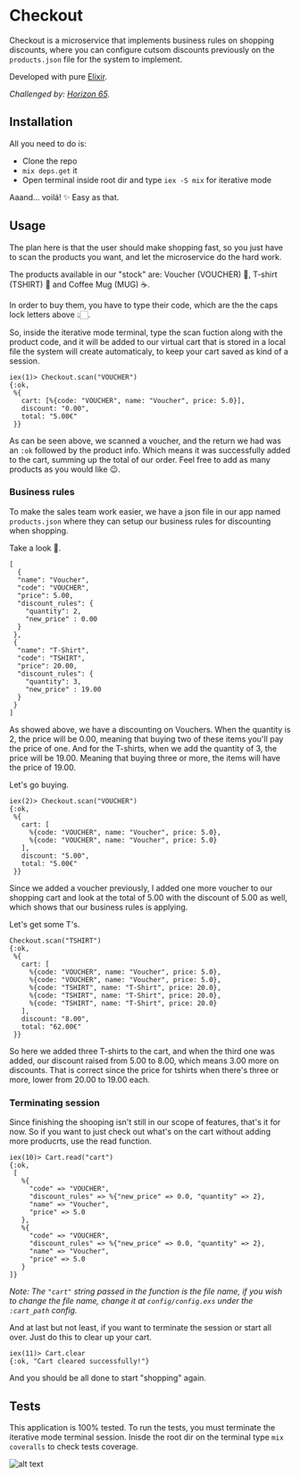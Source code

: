 # Checkout

Checkout is a microservice that implements business rules on shopping discounts, where you can configure cutsom discounts previously on the `products.json` file for the system to implement.

Developed with pure [Elixir](https://elixir-lang.org/).

*Challenged by: [Horizon 65](https://horizon65.com/en/).*

## Installation

All you need to do is:

* Clone the repo
* `mix deps.get` it
* Open terminal inside root dir and type `iex -S mix` for iterative mode

Aaand... voilá! ✨  Easy as that.

## Usage

The plan here is that the user should make shopping fast, so you just have to scan the products you want, and let the microservice do the hard work.

The products available in our "stock" are: Voucher (VOUCHER) 🎫, T-shirt (TSHIRT) 👕 and Coffee Mug (MUG) ☕️.

In order to buy them, you have to type their code, which are the the caps lock letters above 👆🏻.

So, inside the iterative mode terminal, type the scan fuction along with the product code, and it will be added to our virtual cart that is stored in a local file the system will create automaticaly, to keep your cart saved as kind of a session.

```
iex(1)> Checkout.scan("VOUCHER")
{:ok,
 %{
   cart: [%{code: "VOUCHER", name: "Voucher", price: 5.0}],
   discount: "0.00",
   total: "5.00€"
 }}
```

As can be seen above, we scanned a voucher, and the return we had was an `:ok` followed by the product info. Which means it was successfully added to the cart, summing up the total of our order. Feel free to add as many products as you would like 😉.

### Business rules

To make the sales team work easier, we have a json file in our app named `products.json` where they can setup our business rules for discounting when shopping.

Take a look 👀.

```
[
  {
  "name": "Voucher",
  "code": "VOUCHER",
  "price": 5.00,
  "discount_rules": {
    "quantity": 2,
    "new_price" : 0.00
  }
 },
 {
  "name": "T-Shirt",
  "code": "TSHIRT",
  "price": 20.00,
  "discount_rules": {
    "quantity": 3,
    "new_price" : 19.00
  }
 }
]
```

As showed above, we have a discounting on Vouchers. When the quantity is 2, the price will be 0.00, meaning that buying two of these items you'll pay the price of one.
And for the T-shirts, when we add the quantity of 3, the price will be 19.00. Meaning that buying three or more, the items will have the price of 19.00.

Let's go buying.

```
iex(2)> Checkout.scan("VOUCHER")
{:ok,
 %{
   cart: [
     %{code: "VOUCHER", name: "Voucher", price: 5.0},
     %{code: "VOUCHER", name: "Voucher", price: 5.0}
   ],
   discount: "5.00",
   total: "5.00€"
 }}
 ````

Since we added a voucher previously, I added one more voucher to our shopping cart and look at the total of 5.00 with the discount of 5.00 as well, which shows that our business rules is applying.

Let's get some T's.

```
Checkout.scan("TSHIRT")
{:ok,
 %{
   cart: [
     %{code: "VOUCHER", name: "Voucher", price: 5.0},
     %{code: "VOUCHER", name: "Voucher", price: 5.0},
     %{code: "TSHIRT", name: "T-Shirt", price: 20.0},
     %{code: "TSHIRT", name: "T-Shirt", price: 20.0},
     %{code: "TSHIRT", name: "T-Shirt", price: 20.0}
   ],
   discount: "8.00",
   total: "62.00€"
 }}
```

So here we added three T-shirts to the cart, and when the third one was added, our discount raised from 5.00 to 8.00, which means 3.00 more on discounts. That is correct since the price for tshirts when there's three or more, lower from 20.00 to 19.00 each.

### Terminating session

Since finishing the shooping isn't still in our scope of features, that's it for now.
So if you want to just check out what's on the cart without adding more producrts, use the read function.

```
iex(10)> Cart.read("cart")
{:ok,
 [
   %{
     "code" => "VOUCHER",
     "discount_rules" => %{"new_price" => 0.0, "quantity" => 2},
     "name" => "Voucher",
     "price" => 5.0
   },
   %{
     "code" => "VOUCHER",
     "discount_rules" => %{"new_price" => 0.0, "quantity" => 2},
     "name" => "Voucher",
     "price" => 5.0
   }
]}
```
*Note: The `"cart"` string passed in the function is the file name, if you wish to change the file name, change it at `config/config.exs` under the `:cart_path` config.*

And at last but not least, if you want to terminate the session or start all over. Just do this to clear up your cart.

```
iex(11)> Cart.clear
{:ok, "Cart cleared successfully!"}
```

And you should be all done to start "shopping" again.

## Tests

This application is 100% tested.
To run the tests, you must terminate the iterative mode terminal session. Inisde the root dir on the terminal type `mix coveralls` to check tests coverage.

![alt text](./resources/Screenshot%202022-11-15%20at%2013.00.35.png)

